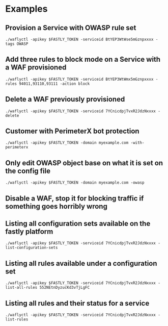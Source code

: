 # Examples
## Provision a Service with OWASP rule set
`./waflyctl -apikey $FASTLY_TOKEN -serviceid BtYEP3WtWse5mGznpxxxx -tags OWASP`

## Add three rules to block mode on a Service with a WAF provisioned
`./waflyctl -apikey $FASTLY_TOKEN -serviceid BtYEP3WtWmx5mGznpxxxx -rules 94011,93110,93111 -action block`

## Delete a WAF previously provisioned
`./waflyctl -apikey $FASTLY_TOKEN -serviceid 7YCnicdpjTvxR2JdzNxxxx -delete`

## Customer with PerimeterX bot protection
`./waflyctl -apikey $FASTLY_TOKEN -domain myexample.com -with-perimeterx`

## Only edit OWASP object base on what it is set on the config file
`./waflyctl -apikey $FASTLY_TOKEN -domain myexample.com -owasp`

## Disable a WAF, stop it for blocking traffic if something goes horribly wrong

## Listing all configuration sets available on the fastly platform
`./waflyctl -apikey $FASTLY_TOKEN -serviceid 7YCnicdpjTvxR2JdzNxxxx -list-configuration-sets`

## Listing all rules available under a configuration set
`./waflyctl -apikey $FASTLY_TOKEN -serviceid 7YCnicdpjTvxR2JdzNxxxx -list-all-rules 552NEtnDyzucKd3vTjLgFC`

## Listing all rules and their status for a service
`./waflyctl -apikey $FASTLY_TOKEN -serviceid 7YCnicdpjTvxR2JdzNxxxx -list-rules`

